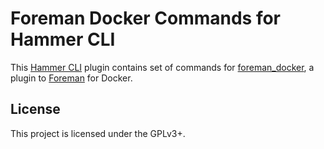 Foreman Docker Commands for Hammer CLI
=========================================

This [Hammer CLI](https://github.com/theforeman/hammer-cli) plugin contains
set of commands for [foreman_docker](https://github.com/theforeman/foreman_docker),
a plugin to [Foreman](http://theforeman.org/) for Docker.

License
-------

This project is licensed under the GPLv3+.
